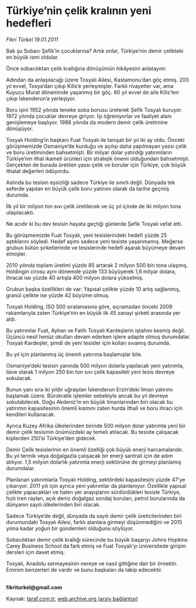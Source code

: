 # Türkiye’nin çelik kralının yeni hedefleri

*Fikri Türkel 19.01.2011*

<div class="yazi"><p>Bak şu Sobacı Şefik’in çocuklarına? Artık onlar, Türkiye’nin demir çelikteki en büyük ismi oldular.</p>
<p>Önce sobacılıktan çelik krallığına dönüşümün hikâyesini anlatayım:</p>
<p>Adından da anlaşılacağı üzere Tosyalı Ailesi, Kastamonu’dan göç etmiş. 200 yıl evvel, Tosya’dan çıkıp Kilis’e yerleşmişler. Farklı rivayetler var, ama Kuyucu Murat döneminde yaşanmış bir göç. 60 yıl evvel de aile Kilis’ten çıkıp İskenderun’a yerleşiyor.</p>
<p>Boru işini 1952 yılında teneke soba borusu üreterek Şefik Tosyalı kuruyor. 1972 yılında çocuklar devreye giriyor. İşi öğreniyorlar ve faaliyet alanı genişlemeye başlıyor. 1988 yılında da modern demir çelik üretimine dönüşüyor. </p>
<p>Tosyalı Holding’in başkanı Fuat Tosyalı ile tanışalı bir yıl iki ay oldu. Önceki görüşmemizde Osmaniye’de kurduğu ve açılışı daha yapılmayan yassı çelik ve boru üretiminden bahsetmişti. Bir milyar dolar yatırdığı yatırımların Türkiye’nin ithal ikameli ürünleri için stratejik önemi olduğundan bahsetmişti. Gerçekten de burada üretilen yassı çelik ve borular için Türkiye, çok büyük ithalat değerleri ödüyordu. </p>
<p>Aslında bu tesisin eşsizliği sadece Türkiye ile sınırlı değil. Dünyada tek seferde yapılan en büyük çelik boru yatırımı olarak da tarihe geçmiş durumda. </p>
<p>İlk yıl bir milyon ton sıvı çelik üretilecek ve üç yıl içinde de iki milyon tona ulaşılacaktı. </p>
<p>Ne acıdır ki bu dev tesisin hayata geçtiği günlerde Şefik Tosyalı vefat etti. </p>
<p>Bu görüşmemizde Fuat Tosyalı, yeni tesislerindeki hedefi yüzde 25 aştıklarını söyledi. Hedef aşımı sadece yeni tesiste yaşanmamış. Meğerse grubun bütün şirketlerinde ve tesislerinde hedefi aşarak büyümeye devam etmişler.</p>
<p>2010 yılında toplam üretimi yüzde 85 artarak 2 milyon 500 bin tona ulaşmış. Holdingin cirosu aynı dönemde yüzde 133 büyüyerek 1,6 milyar dolara, ihracat ise yüzde 40 artışla 400 milyon dolara yükselmiş.</p>
<p>Grubun başka özellikleri de var: Yapısal çelikte yüzde 10 artış sağlanmış, granül çelikte ise yüzde 42 büyüme olmuş. </p>
<p>Tosyalı Holding, İSO 500 sıralamasına göre, sıçramadan önceki 2009 rakamlarıyla zaten Türkiye’nin en büyük ilk 45 sanayi şirketi arasında yer aldı. </p>
<p>Bu yatırımlar Fuat, Ayhan ve Fatih Tosyalı Kardeşlerin iştahını kesmiş değil. Üçüncü nesil henüz okulları devam ederken işlere adapte olmuş durumdalar. Tosyalı Kardeşler, şimdi de yeni tesisler için kolları sıvamış durumda. </p>
<p>Bu yıl için planlanmış üç önemli yatırıma başlamışlar bile. </p>
<p>Osmaniye’deki tesisin yanında 500 milyon dolarla yapılacak yeni yatırımla, ilave olarak 1 milyon 250 bin ton sıvı çelik kapasiteli yeni tesis devreye sokulacak.</p>
<p>Bunun yanı sıra iki yıldır uğraşılan İskenderun Erzin’deki liman yatırımı başlamak üzere. Bürokratik işlemler sebebiyle ancak bu yıl devreye sokulabilecek. Doğu Akdeniz’in en büyük limanlarından biri olacak bu yatırımın kapasitesinin önemli kısmını zaten hurda ithali ve boru ihracı için kendileri kullanacak.</p>
<p>Ayrıca Kuzey Afrika ülkelerinden birinde 500 milyon dolar yatırımla yeni bir demir çelik tesisinin önümüzdeki ay temeli atılacak. Bu tesiste çalışacak kişilerden 250’si Türkiye’den gidecek. </p>
<p>Demir Çelik tesislerinin en önemli özelliği çok büyük enerji harcamalarıdır. Bu yıl termik veya doğalgazla çalışacak bir enerji santrali için de adım atılıyor. 1,5 milyon dolarlık yatırımla enerji sektörüne de girmeyi planlamış durumdalar.</p>
<p>Planlanan yatırımlarla Tosyalı Holding, sektördeki kapasitesini yüzde 47’ye çıkarıyor. 2011 yılı için ayrıca yeni yatırımlar da planlanıyor. Özellikle yapısal çelikte yapacakları ve halen yer arayışlarını sürdürdükleri tesisle Türkiye, hızlı tren rayları, açık deniz doğalgaz sondaj boruları, petrol borularında da dünyanın sayılı ülkelerinden biri olacak. </p>
<p>Sadece Türkiye’de değil, dünyada da sayılı demir çelik üreticilerinden biri durumundaki Tosyalı Ailesi, farklı alanlara girmeyi düşünmediğini ve 2015 yılına kadar yoğun bir gündemleri olduğunu söylüyor. </p>
<p>Sobacılıktan demir çelik krallığı sürecinde bu büyük başarıyı Johns Hopkins Carey Business School da fark etmiş ve Fuat Tosyalı’yı üniversitede girişim dersleri için davet etmiş. </p>
<p>Tosyalı, Anadolu sermayesinin nereye ve nasıl gittiğine dair bir örnektir. Eminim benzerleri de vardır ve bunu başkaları da takip edecektir.</p>
<p><b><br/>fikriturkel@gmail.com</b></p>
</div>

Kaynak: [taraf.com.tr](http://www.taraf.com.tr/fikri-turkel/makale-turkiye-nin-celik-kralinin-yeni-hedefleri.htm), [web.archive.org (arşiv bağlantısı)](http://web.archive.org/web/20131107120051/http://www.taraf.com.tr/fikri-turkel/makale-turkiye-nin-celik-kralinin-yeni-hedefleri.htm)
